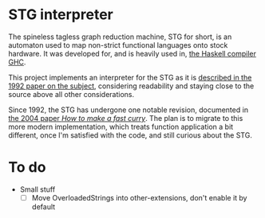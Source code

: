 STG interpreter
===============

The spineless tagless graph reduction machine, STG for short, is an automaton
used to map non-strict functional languages onto stock hardware. It was
developed for, and is heavily used in, [the Haskell compiler GHC][ghc].

This project implements an interpreter for the STG as it is [described in the
1992 paper on the subject][stg1992], considering readability and staying close
to the source above all other considerations.

Since 1992, the STG has undergone one notable revision, documented in [the 2004
paper *How to make a fast curry*][fastcurry]. The plan is to migrate to this
more modern implementation, which treats function application a bit different,
once I'm satisfied with the code, and still curious about the STG.

[ghc]: https://www.haskell.org/ghc/
[stg1992]: http://research.microsoft.com/apps/pubs/default.aspx?id=67083
[fastcurry]: http://research.microsoft.com/en-us/um/people/simonpj/papers/eval-apply/



To do
=====

- Small stuff
    - [ ] Move OverloadedStrings into other-extensions, don't enable it by
          default
